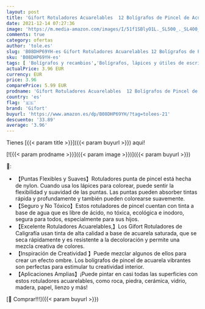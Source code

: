 ```yaml
---
layout: post
title: 'Gifort Rotuladores Acuarelables  12 Bolígrafos de Pincel de Acuarela  Rotuladores Punta Pincel de Nylon Flexibles para Colorear Caligrafía Dibujo Toma de Notas'
date: 2021-12-14 07:27:36
image: 'https://m.media-amazon.com/images/I/51f1SBlyO1L._SL500_._SL400_.jpg'
comments: true
category: ofertas
author: 'tole.es'
slug: 'B08DHP69YH-es Gifort Rotuladores Acuarelables 12 Bolígrafos de Pincel de...'
sku: 'B08DHP69YH-es'
tags: [ 'Bolígrafos y recambios','Bolígrafos, lápices y útiles de escritura','Oficina y papelería','Rotuladores de punta fina','bolígrafos','colorear','gifort','rotuladores', ]
actualPrice: 3.96 EUR
currency: EUR
price: 3.96
comparePrice: 5.99 EUR
prodname: 'Gifort Rotuladores Acuarelables  12 Bolígrafos de Pincel de Acuarela  Rotuladores Punta Pincel de Nylon Flexibles para Colorear Caligrafía Dibujo Toma de Notas'
country: 'es'
flag: '🇪🇸'
brand: 'Gifort'
buyurl: 'https://www.amazon.es/dp/B08DHP69YH/?tag=tolees-21'
descuento: '33.89'
average: '3.96'
---
```


Tienes [{{< param title >}}]({{< param buyurl >}}) aqui!

[![{{< param prodname >}}]({{< param image >}})]({{< param buyurl >}})

🔎:

- 【Puntas Flexibles y Suaves】Rotuladores punta de pincel está hecha de nylon. Cuando usa los lápices para colorear, puede sentir la flexibilidad y suavidad de las puntas. Las puntas pueden absorber tintas rápida y profundamente y también pueden colorearse suavemente.
- 【Seguro y No Tóxico】Estos rotuladores de pincel cuentan con tinta a base de agua que es libre de ácido, no tóxica, ecológica e inodoro, segura para todos, especialmente para sus hijos.
- 【Excelente Rotuladores Acuarelables,】Los Gifort Rotuladores de Caligrafía usan tinta de alta calidad a base de acuarela saturada, que se seca rápidamente y es resistente a la decoloración y permite una mezcla creativa de colores.
- 【Inspiración de Creatividad 】Puede mezclar algunos de ellos para crear un efecto ombre. Los bolígrafos de pincel de acuarela vibrantes son perfectas para estimular tu creatividad interior.
- 【Aplicaciones Amplias】¡Puede pintar en casi todas las superficies con estos rotuladores acuarelables, como roca, piedra, cerámica, vidrio, madera, papel, lienzo y más!

[🛒 Comprar!!!]({{< param buyurl >}})
